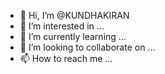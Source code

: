 - 👋 Hi, I’m @KUNDHAKIRAN
- 👀 I’m interested in ...
- 🌱 I’m currently learning ...
- 💞️ I’m looking to collaborate on ...
- 📫 How to reach me ...

<!---
KUNDHAKIRAN/KUNDHAKIRAN is a ✨ special ✨ repository because its `README.md` (this file) appears on your GitHub profile.
You can click the Preview link to take a look at your changes.
--->
